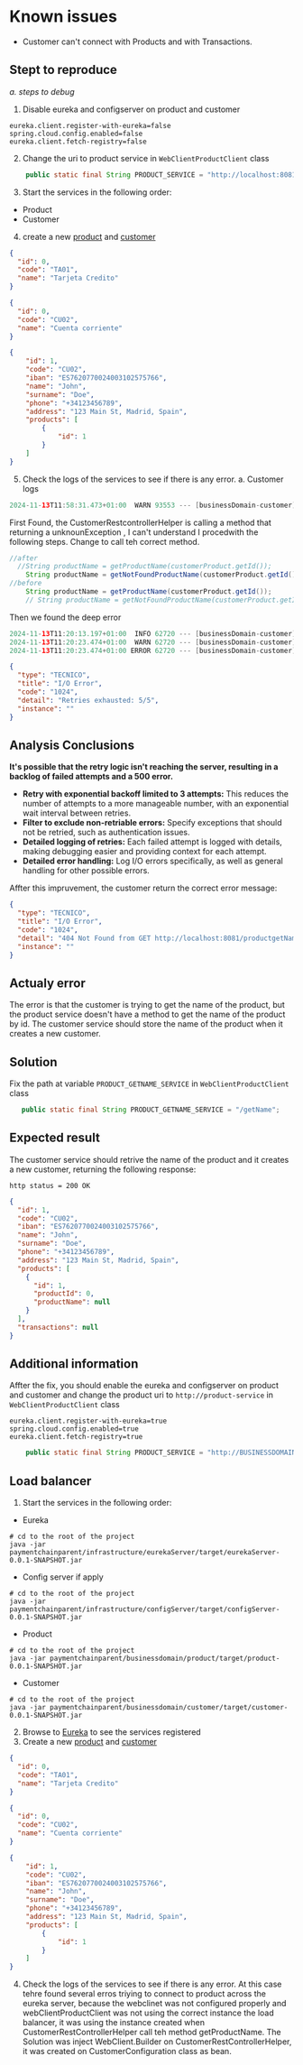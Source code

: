 # Known issues
- Customer can't connect with Products and with Transactions.

## Stept to reproduce
*a. steps to debug*
1. Disable eureka and configserver on product and customer
```.properties
eureka.client.register-with-eureka=false
spring.cloud.config.enabled=false
eureka.client.fetch-registry=false
```
2. Change the uri to product service in `WebClientProductClient` class
```java
    public static final String PRODUCT_SERVICE = "http://localhost:8081";
```
3. Start the services in the following order:
- Product
- Customer

4. create a new [product](http://localhost:8081/swagger-ui.html) and [customer](http://localhost:8080/business/V2/swagger-ui.html)
```json
{
  "id": 0,
  "code": "TA01",
  "name": "Tarjeta Credito"
}
```
```json
{
  "id": 0,
  "code": "CU02",
  "name": "Cuenta corriente"
}
```
```json
{
    "id": 1,
    "code": "CU02",
    "iban": "ES7620770024003102575766",
    "name": "John",
    "surname": "Doe",
    "phone": "+34123456789",
    "address": "123 Main St, Madrid, Spain",
    "products": [
        {
            "id": 1        
        }
    ]
}
```
5. Check the logs of the services to see if there is any error.
a. Customer logs
```java
2024-11-13T11:58:31.473+01:00  WARN 93553 --- [businessDomain-customer] [nio-8080-exec-1] .m.m.a.ExceptionHandlerExceptionResolver : Resolved [BusinessRuleException(id=0, code=1027, httpStatus=412 PRECONDITION_FAILED)]
```
First Found, the CustomerRestcontrollerHelper is calling a method that returning a unknounException , I can't understand I procedwith the following steps.
Change to call teh correct method.
```java
//after
  //String productName = getProductName(customerProduct.getId());
    String productName = getNotFoundProductName(customerProduct.getId());
//before
    String productName = getProductName(customerProduct.getId());
    // String productName = getNotFoundProductName(customerProduct.getId());
```
Then we found the deep error 
```java
2024-11-13T11:20:13.197+01:00  INFO 62720 --- [businessDomain-customer] [io-8080-exec-10] c.p.c.h.product.WebClientProductClient   : WebClient product client
2024-11-13T11:20:23.474+01:00  WARN 62720 --- [businessDomain-customer] [io-8080-exec-10] .m.m.a.ExceptionHandlerExceptionResolver : Resolved [reactor.core.Exceptions$RetryExhaustedException: Retries exhausted: 5/5]
2024-11-13T11:20:23.474+01:00 ERROR 62720 --- [businessDomain-customer] [io-8080-exec-10] c.p.c.h.customer.CustomerHandler         : Error getting products
```

```json
{
  "type": "TECNICO",
  "title": "I/O Error",
  "code": "1024",
  "detail": "Retries exhausted: 5/5",
  "instance": ""
}
```
## Analysis Conclusions

**It's possible that the retry logic isn't reaching the server, resulting in a backlog of failed attempts and a 500 error.**

- **Retry with exponential backoff limited to 3 attempts:** This reduces the number of attempts to a more manageable number, with an exponential wait interval between retries.
- **Filter to exclude non-retriable errors:** Specify exceptions that should not be retried, such as authentication issues.
- **Detailed logging of retries:** Each failed attempt is logged with details, making debugging easier and providing context for each attempt.
- **Detailed error handling:** Log I/O errors specifically, as well as general handling for other possible errors.

Affter this impruvement, the customer return the correct error message:
```json
{
  "type": "TECNICO",
  "title": "I/O Error",
  "code": "1024",
  "detail": "404 Not Found from GET http://localhost:8081/productgetName/1",
  "instance": ""
}
```
## Actualy error
The error is that the customer is trying to get the name of the product, but the product service doesn't have a method to get the name of the product by id. The customer service should store the name of the product when it creates a new customer.

## Solution
Fix the path at variable `PRODUCT_GETNAME_SERVICE` in `WebClientProductClient` class
```java 
   public static final String PRODUCT_GETNAME_SERVICE = "/getName";
```

## Expected result
The customer service should retrive the name of the product and it creates a new customer, 
returning the following response:
```http
http status = 200 OK
```
```json
{
  "id": 1,
  "code": "CU02",
  "iban": "ES7620770024003102575766",
  "name": "John",
  "surname": "Doe",
  "phone": "+34123456789",
  "address": "123 Main St, Madrid, Spain",
  "products": [
    {
      "id": 1,
      "productId": 0,
      "productName": null
    }
  ],
  "transactions": null
}
```

## Additional information
Affter the fix, you should enable the eureka and configserver on product and customer and change the product uri to `http://product-service` in `WebClientProductClient` class
```.properties
eureka.client.register-with-eureka=true
spring.cloud.config.enabled=true
eureka.client.fetch-registry=true
```
```java
    public static final String PRODUCT_SERVICE = "http://BUSINESSDOMAIN-PRODUCT/product";
```

## Load balancer
1. Start the services in the following order:
- Eureka
```shell
# cd to the root of the project
java -jar paymentchainparent/infrastructure/eurekaServer/target/eurekaServer-0.0.1-SNAPSHOT.jar
```
- Config server if apply
```shell
# cd to the root of the project
java -jar paymentchainparent/infrastructure/configServer/target/configServer-0.0.1-SNAPSHOT.jar
```
- Product
```shell
# cd to the root of the project
java -jar paymentchainparent/businessdomain/product/target/product-0.0.1-SNAPSHOT.jar 
``` 
- Customer
```shell
# cd to the root of the project
java -jar paymentchainparent/businessdomain/customer/target/customer-0.0.1-SNAPSHOT.jar
```
2. Browse to [Eureka](http://localhost:8761) to see the services registered
3. Create a new [product](http://localhost:8081/swagger-ui.html) and [customer](http://localhost:8080/business/V2/swagger-ui.html)
```json
{
  "id": 0,
  "code": "TA01",
  "name": "Tarjeta Credito"
}
```
```json
{
  "id": 0,
  "code": "CU02",
  "name": "Cuenta corriente"
}
```
```json
{
    "id": 1,
    "code": "CU02",
    "iban": "ES7620770024003102575766",
    "name": "John",
    "surname": "Doe",
    "phone": "+34123456789",
    "address": "123 Main St, Madrid, Spain",
    "products": [
        {
            "id": 1        
        }
    ]
}
```
4. Check the logs of the services to see if there is any error.
At this case tehre found several erros triying to connect to product across the eureka server, because the webclinet was not configured properly and webClientProductClient was not using the correct instance the load balancer, it was using the instance created when CustomerRestControllerHelper call teh method getProductName.
The Solution was inject WebClient.Builder on CustomerRestControllerHelper, it was created on CustomerConfiguration class as bean.